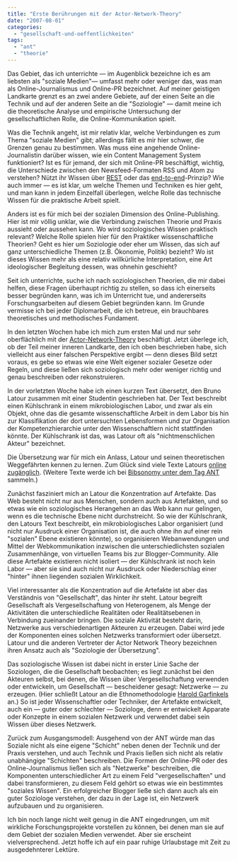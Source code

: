 ```yaml
---
title: "Erste Berührungen mit der Actor-Network-Theory"
date: "2007-08-01"
categories: 
  - "gesellschaft-und-oeffentlichkeiten"
tags: 
  - "ant"
  - "theorie"
---
```


Das Gebiet, das ich unterrichte — im Augenblick bezeichne ich es am liebsten als "soziale Medien"— umfasst mehr oder weniger das, was man als Online-Journalismus und Online-PR bezeichnet. Auf meiner geistigen Landkarte grenzt es an zwei andere Gebiete, auf der einen Seite an die Technik und auf der anderen Seite an die "Soziologie" — damit meine ich die theoretische Analyse und empirische Untersuchung der gesellschaftlichen Rolle, die Online-Kommunikation spielt.

Was die Technik angeht, ist mir relativ klar, welche Verbindungen es zum Thema "soziale Medien" gibt; allerdings fällt es mir hier schwer, die Grenzen genau zu bestimmen. Was muss eine angehende Online-Journalistin darüber wissen, wie ein Content Management System funktioniert? Ist es für jemand, der sich mit Online-PR beschäftigt, wichtig, die Unterschiede zwischen den Newsfeed-Formaten RSS und Atom zu verstehen? Nützt ihr Wissen über [REST](http://de.wikipedia.org/wiki/Representational_State_Transfer "Wikipedia (dt.): Representational State Transfer") oder das [end-to-end](http://www.reed.com/Papers/EndtoEnd.html "END-TO-END ARGUMENTS IN SYSTEM DESIGN")\-Prinzip? Wie auch immer — es ist klar, um welche Themen und Techniken es hier geht, und man kann in jedem Einzelfall überlegen, welche Rolle das technische Wissen für die praktische Arbeit spielt.

Anders ist es für mich bei der sozialen Dimension des Online-Publishing. Hier ist mir völlig unklar, wie die Verbindung zwischen Theorie und Praxis aussieht oder aussehen kann. Wo wird soziologisches Wissen praktisch relevant? Welche Rolle spielen hier für den Praktiker wissenschaftliche Theorien? Geht es hier um Soziologie oder eher um Wissen, das sich auf ganz unterschiedliche Themen (z.B. Ökonomie, Politik) bezieht? Wo ist dieses Wissen mehr als eine relativ willkürliche Interpretation, eine Art ideologischer Begleitung dessen, was ohnehin geschieht?

Seit ich unterrichte, suche ich nach soziologischen Theorien, die mir dabei helfen, diese Fragen überhaupt richtig zu stellen, so dass ich einerseits besser begründen kann, was ich im Unterricht tue, und andererseits Forschungsarbeiten auf diesem Gebiet begründen kann. Im Grunde vermisse ich bei jeder Diplomarbeit, die ich betreue, ein brauchbares theoretisches und methodisches Fundament.

In den letzten Wochen habe ich mich zum ersten Mal und nur sehr oberflächlich mit der [Actor-Network-Theory](http://en.wikipedia.org/wiki/Actor-network_theory "Wikipedia: Actor-network theory)") beschäftigt. Jetzt überlege ich, ob der Teil meiner inneren Landkarte, den ich oben beschrieben habe, sich vielleicht aus einer falschen Perspektive ergibt — denn dieses Bild setzt voraus, es gebe so etwas wie eine Welt eigener sozialer Gesetze oder Regeln, und diese ließen sich soziologisch mehr oder weniger richtig und genau beschreiben oder rekonstruieren.

In der vorletzten Woche habe ich einen kurzen Text übersetzt, den Bruno Latour zusammen mit einer Studentin geschrieben hat. Der Text beschreibt einen Kühlschrank in einem mikrobiologischen Labor, und zwar als ein Objekt, ohne das die gesamte wissenschaftliche Arbeit in dem Labor bis hin zur Klassifikation der dort untersuchten Lebensformen und zur Organisation der Kompetenzhierarchie unter den Wissenschaftlern nicht stattfinden könnte. Der Kühlschrank ist das, was Latour oft als "nichtmenschlichen Akteur" bezeichnet.

Die Übersetzung war für mich ein Anlass, Latour und seinen theoretischen Weggefährten kennen zu lernen. Zum Glück sind viele Texte Latours [online zugänglich](http://www.bruno-latour.fr/ "Site Web de Bruno Latour | Bruno Latour's Web Site"). (Weitere Texte werde ich bei [Bibsonomy unter dem Tag ANT](http://www.bibsonomy.org/user/heinzwittenbrink/ANT "BibSonomy::user::heinzwittenbrink::ANT") sammeln.)

Zunächst fasziniert mich an Latour die Konzentration auf Artefakte. Das Web besteht nicht nur aus Menschen, sondern auch aus Artefakten, und so etwas wie ein soziologisches Herangehen an das Web kann nur gelingen, wenn es die technische Ebene nicht durchstreicht. So wie der Kühlschrank, den Latours Text beschreibt, ein mikrobiologisches Labor organisiert (und nicht nur Ausdruck einer Organisation ist, die auch ohne ihn auf einer rein "sozialen" Ebene existieren könnte), so organisieren Webanwendungen und Mittel der Webkommunikation inzwischen die unterschiedlichsten sozialen Zusammenhänge, von virtuellen Teams bis zur Blogger-Community. Alle diese Artefakte existieren nicht isoliert — der Kühlschrank ist noch kein Labor — aber sie sind auch nicht nur Ausdruck oder Niederschlag einer "hinter" ihnen liegenden sozialen Wirklichkeit.

Viel interessanter als die Konzentration auf die Artefakte ist aber das Verständnis von "Gesellschaft", das hinter ihr steht. Latour begreift Gesellschaft als Vergesellschaftung von Heterogenem, als Menge der Aktivitäten die unterschiedliche Realitäten oder Realitätsebenen in Verbindung zueinander bringen. Die soziale Aktivität besteht darin, Netzwerke aus verschiedenartigen Akteuren zu erzeugen. Dabei wird jede der Komponenten eines solchen Netzwerks transformiert oder übersetzt. Latour und die anderen Vertreter der Actor Network Theory bezeichnen ihren Ansatz auch als "Soziologie der Übersetzung".

Das soziologische Wissen ist dabei nicht in erster Linie Sache der Soziologen, die die Gesellschaft beobachten; es liegt zunächst bei den Akteuren selbst, bei denen, die Wissen über Vergesellschaftung verwenden oder entwickeln, um Gesellschaft — bescheidener gesagt: Netzwerke — zu erzeugen. (Hier schließt Latour an die Ethnomethodologie [Harold Garfinkels](http://www.soc.ucla.edu/faculty.php?lid=1308&display_one=1 "UCLA: Harold Garfinkel") an.) So ist jeder Wissenschaftler oder Techniker, der Artefakte entwickelt, auch ein — guter oder schlechter — Soziologe, denn er entwickelt Apparate oder Konzepte in einem sozialen Netzwerk und verwendet dabei sein Wissen über dieses Netzwerk.

Zurück zum Ausgangsmodell: Ausgehend von der ANT würde man das Soziale nicht als eine eigene "Schicht" neben denen der Technik und der Praxis verstehen, und auch Technik und Praxis ließen sich nicht als relativ unabhängige "Schichten" beschreiben. Die Formen der Online-PR oder des Online-Journalismus ließen sich als "Netzwerke" beschreiben, die Komponenten unterschiedlicher Art zu einem Feld "vergesellschaften" und dabei transformieren, zu diesem Feld gehört so etwas wie ein bestimmtes "soziales Wissen". Ein erfolgreicher Blogger ließe sich dann auch als ein guter Soziologe verstehen, der dazu in der Lage ist, ein Netzwerk aufzubauen und zu organisieren.

Ich bin noch lange nicht weit genug in die ANT eingedrungen, um mit wirkliche Forschungsprojekte vorstellen zu können, bei denen man sie auf dem Gebiet der sozialen Medien verwendet. Aber sie erscheint vielversprechend. Jetzt hoffe ich auf ein paar ruhige Urlaubstage mit Zeit zu ausgedehnterer Lektüre.
